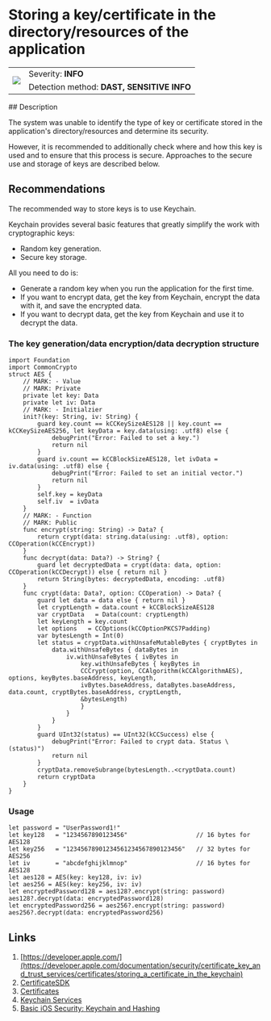# Storing a key/certificate in the directory/resources of the application

<table class='noborder'>
    <colgroup>
      <col/>
      <col/>
    </colgroup>
    <tbody>
      <tr>
        <td rowspan="2"><img src="../../../img/defekt_info.png"/></td>
        <td>Severity:<strong> INFO</strong></td>
      </tr>
      <tr>
        <td>Detection method:<strong> DAST, SENSITIVE INFO</strong></td>
      </tr>
    </tbody>
</table>
## Description

The system was unable to identify the type of key or certificate stored in the application's directory/resources and determine its security.

However, it is recommended to additionally check where and how this key is used and to ensure that this process is secure. Approaches to the secure use and storage of keys are described below.

## Recommendations

The recommended way to store keys is to use Keychain.

Keychain provides several basic features that greatly simplify the work with cryptographic keys:

* Random key generation.
* Secure key storage.

All you need to do is:

* Generate a random key when you run the application for the first time.
* If you want to encrypt data, get the key from Keychain, encrypt the data with it, and save the encrypted data.
* If you want to decrypt data, get the key from Keychain and use it to decrypt the data.

### The key generation/data encryption/data decryption structure

    import Foundation
    import CommonCrypto
    struct AES {
        // MARK: - Value
        // MARK: Private
        private let key: Data
        private let iv: Data
        // MARK: - Initialzier
        init?(key: String, iv: String) {
            guard key.count == kCCKeySizeAES128 || key.count == kCCKeySizeAES256, let keyData = key.data(using: .utf8) else {
                debugPrint("Error: Failed to set a key.")
                return nil
            }
            guard iv.count == kCCBlockSizeAES128, let ivData = iv.data(using: .utf8) else {
                debugPrint("Error: Failed to set an initial vector.")
                return nil
            }
            self.key = keyData
            self.iv  = ivData
        }
        // MARK: - Function
        // MARK: Public
        func encrypt(string: String) -> Data? {
            return crypt(data: string.data(using: .utf8), option: CCOperation(kCCEncrypt))
        }
        func decrypt(data: Data?) -> String? {
            guard let decryptedData = crypt(data: data, option: CCOperation(kCCDecrypt)) else { return nil }
            return String(bytes: decryptedData, encoding: .utf8)
        }
        func crypt(data: Data?, option: CCOperation) -> Data? {
            guard let data = data else { return nil }
            let cryptLength = data.count + kCCBlockSizeAES128
            var cryptData   = Data(count: cryptLength)
            let keyLength = key.count
            let options   = CCOptions(kCCOptionPKCS7Padding)
            var bytesLength = Int(0)
            let status = cryptData.withUnsafeMutableBytes { cryptBytes in
                data.withUnsafeBytes { dataBytes in
                    iv.withUnsafeBytes { ivBytes in
                        key.withUnsafeBytes { keyBytes in
                        CCCrypt(option, CCAlgorithm(kCCAlgorithmAES), options, keyBytes.baseAddress, keyLength,
                        ivBytes.baseAddress, dataBytes.baseAddress, data.count, cryptBytes.baseAddress, cryptLength,
                        &bytesLength)
                        }
                    }
                }
            }
            guard UInt32(status) == UInt32(kCCSuccess) else {
                debugPrint("Error: Failed to crypt data. Status \(status)")
                return nil
            }
            cryptData.removeSubrange(bytesLength..<cryptData.count)
            return cryptData
        }
    }

### Usage

    let password = "UserPassword1!"
    let key128   = "1234567890123456"                   // 16 bytes for AES128
    let key256   = "12345678901234561234567890123456"   // 32 bytes for AES256
    let iv       = "abcdefghijklmnop"                   // 16 bytes for AES128
    let aes128 = AES(key: key128, iv: iv)
    let aes256 = AES(key: key256, iv: iv)
    let encryptedPassword128 = aes128?.encrypt(string: password)
    aes128?.decrypt(data: encryptedPassword128)
    let encryptedPassword256 = aes256?.encrypt(string: password)
    aes256?.decrypt(data: encryptedPassword256)

## Links

1. [https://developer.apple.com/](https://developer.apple.com/documentation/security/certificate_key_and_trust_services/certificates/storing_a_certificate_in_the_keychain)
2. [CertificateSDK](https://github.com/jamf/CertificateSDK/blob/main/Certificate%20SDK%20Sample%20App/KeychainHandler.swift)
3. [Certificates](https://developer.apple.com/documentation/security/certificate_key_and_trust_services/certificates)
4. [Keychain Services](https://www.raywenderlich.com/9240-keychain-services-api-tutorial-for-passwords-in-swift)
5. [Basic iOS Security:](https://www.raywenderlich.com/129-basic-ios-security-keychain-and-hashing)[ ](https://www.raywenderlich.com/129-basic-ios-security-keychain-and-hashing)[Keychain and Hashing](https://www.raywenderlich.com/129-basic-ios-security-keychain-and-hashing)